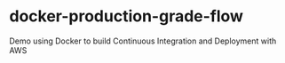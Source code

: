 # docker-production-grade-flow
Demo using Docker to build Continuous Integration and Deployment with AWS
